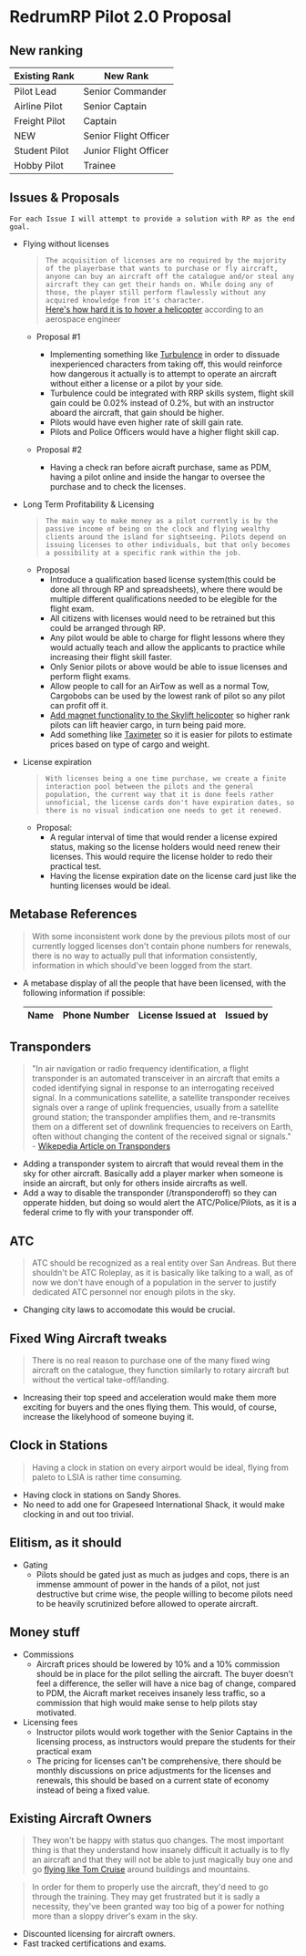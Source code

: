 # RedrumRP Pilot 2.0 Proposal

## New ranking 

| Existing Rank | New Rank              |
|---------------|-----------------------|
| Pilot Lead    | Senior Commander      |
| Airline Pilot | Senior Captain        |
| Freight Pilot | Captain               |
| NEW           | Senior Flight Officer |
| Student Pilot | Junior Flight Officer |
| Hobby Pilot   | Trainee               |

## Issues & Proposals
    For each Issue I will attempt to provide a solution with RP as the end goal.

- Flying without licenses
    >   ``The acquisition of licenses are no required by the majority of the playerbase that wants to purchase or fly aircraft, anyone can buy an aircraft off the catalogue and/or steal any aircraft they can get their hands on. While doing any of those, the player still perform flawlessly without any acquired knowledge from it's character.``     
    > [Here's how hard it is to hover a helicopter](https://youtu.be/eXR1olg_I0w?t=234) according to an aerospace engineer

    -   Proposal #1
        -   Implementing something like [Turbulence](https://github.com/Vumono/Turbulence/tree/main) in order to dissuade inexperienced characters from taking off, this would reinforce how dangerous it actually is to attempt to operate an aircraft without either a license or a pilot by your side.
        -   Turbulence could be integrated with RRP skills system, flight skill gain could be 0.02% instead of 0.2%, but with an instructor aboard the aircraft, that gain should be higher.
        -   Pilots would have even higher rate of skill gain rate.
        -   Pilots and Police Officers would have a higher flight skill cap.


    - Proposal #2
      - Having a check ran before aicraft purchase, same as PDM, having a pilot online and inside the hangar to oversee the purchase and to check the licenses.

-   Long Term Profitability & Licensing
    >   ```The main way to make money as a pilot currently is by the passive income of being on the clock and flying wealthy clients around the island for sightseeing. Pilots depend on issuing licenses to other individuals, but that only becomes a possibility at a specific rank within the job.```

    -   Proposal
        -   Introduce a qualification based license system(this could be done all through RP and spreadsheets), where there would be multiple different qualifications needed to be elegible for the flight exam.
        -   All citizens with licenses would need to be retrained but this could be arranged through RP.
        -   Any pilot would be able to charge for flight lessons where they would actually teach and allow the applicants to practice while increasing their flight skill faster.
        -   Only Senior pilots or above would be able to issue licenses and perform flight exams.
        -   Allow people to call for an AirTow as well as a normal Tow, Cargobobs can be used by the lowest rank of pilot so any pilot can profit off it.
        -   [Add magnet functionality to the Skylift helicopter](https://pt.gta5-mods.com/scripts/working-skylift-magnet-gtalua) so higher rank pilots can lift heavier cargo, in turn being paid more.
        -   Add something like [Taximeter](https://github.com/michaelhodgejr/esx_taximeter) so it is easier for pilots to estimate prices based on type of cargo and weight.

-   License expiration
    >```With licenses being a one time purchase, we create a finite interaction pool between the pilots and the general population, the current way that it is done feels rather unnoficial, the license cards don't have expiration dates, so there is no visual indication one needs to get it renewed.```

    - Proposal:
      - A regular interval of time that would render a license expired status, making so the license holders would need renew their licenses. This would require the license holder to redo their practical test. 
      - Having the license expiration date on the license card just like the hunting licenses would be ideal.

## Metabase References
>With some inconsistent work done by the previous pilots most of our currently logged licenses don't contain phone numbers for renewals, there is no way to actually pull that information consistently, information in which should've been logged from the start.
-   A metabase display of all the people that have been licensed, with the following information if possible:

    | Name | Phone Number | License Issued at | Issued by|
    |-- |-- |-- |-- |

## Transponders
>"In air navigation or radio frequency identification, a flight transponder is an automated transceiver in an aircraft that emits a coded identifying signal in response to an interrogating received signal. In a communications satellite, a satellite transponder receives signals over a range of uplink frequencies, usually from a satellite ground station; the transponder amplifies them, and re-transmits them on a different set of downlink frequencies to receivers on Earth, often without changing the content of the received signal or signals." - [Wikepedia Article on Transponders](https://en.wikipedia.org/wiki/Transponder)
- Adding a transponder system to aircraft that would reveal them in the sky for other aircraft. Basically add a player marker when someone is inside an aircraft, but only for others inside aircrafts as well.
- Add a way to disable the transponder (/transponderoff) so they can opperate hidden, but doing so would alert the ATC/Police/Pilots, as it is a federal crime to fly with your transponder off.

## ATC
>ATC should be recognized as a real entity over San Andreas. But there shouldn't be ATC Roleplay, as it is basically like talking to a wall, as of now we don't have enough of a population in the server to justify dedicated ATC personnel nor enough pilots in the sky.
-   Changing city laws to accomodate this would be crucial.

## Fixed Wing Aircraft tweaks
> There is no real reason to purchase one of the many fixed wing aircraft on the catalogue, they function similarly to rotary aircraft but without the vertical take-off/landing.
-   Increasing their top speed and acceleration would make them more exciting for buyers and the ones flying them. This would, of course, increase the likelyhood of someone buying it.

## Clock in Stations
>Having a clock in station on every airport would be ideal, flying from paleto to LSIA is rather time consuming.
-   Having clock in stations on Sandy Shores.
-   No need to add one for Grapeseed International Shack, it would make clocking in and out too trivial.

## Elitism, as it should
-   Gating
    -   Pilots should be gated just as much as judges and cops, there is an immense ammount of power in the hands of a pilot, not just destructive but crime wise, the people willing to become pilots need to be heavily scrutinized before allowed to operate aircraft.
   

## Money stuff
-   Commissions
    -   Aircraft prices should be lowered by 10% and a 10% commission should be in place for the pilot selling the aircraft. The buyer doesn't feel a difference, the seller will have a nice bag of change, compared to PDM, the Aicraft market receives insanely less traffic, so a commission that high would make sense to help pilots stay motivated.
-   Licensing fees
    - Instructor pilots would work together with the Senior Captains in the licensing process, as instructors would prepare the students for their practical exam 
     -   The pricing for licenses can't be comprehensive, there should be monthly discussions on price adjustments for the licenses and renewals, this should be based on a current state of economy instead of being a fixed value.

## Existing Aircraft Owners
>They won't be happy with status quo changes. The most important thing is that they understand how insanely difficult it actually is to fly an aircraft and that they will not be able to just magically buy one and go [flying like Tom Cruise](https://youtu.be/WLKpgzXHKLA?t=52) around buildings and mountains.

>In order for them to properly use the aircraft, they'd need to go through the training. They may get frustrated but it is sadly a necessity, they've been granted way too big of a power for nothing more than a sloppy driver's exam in the sky.


- Discounted licensing for aircraft owners.
- Fast tracked certifications and exams.